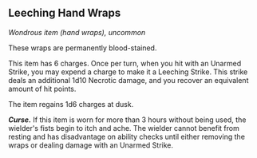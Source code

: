 ## Leeching Hand Wraps
*Wondrous item (hand wraps), uncommon*

These wraps are permanently blood-stained.

This item has 6 charges. Once per turn, when you hit with an Unarmed Strike, you may expend a charge to make it a Leeching Strike. This strike deals an additional 1d10 Necrotic damage, and you recover an equivalent amount of hit points.

The item regains 1d6 charges at dusk.

**_Curse._** If this item is worn for more than 3 hours without being used, the wielder's fists begin to itch and ache. The wielder cannot benefit from resting and has disadvantage on ability checks until either removing the wraps or dealing damage with an Unarmed Strike.

